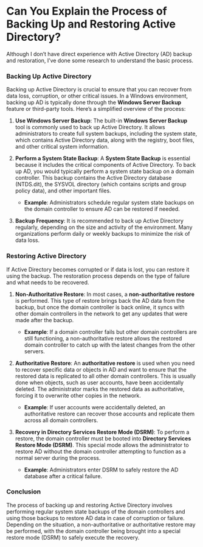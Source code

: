 # Can You Explain the Process of Backing Up and Restoring Active Directory?

Although I don’t have direct experience with Active Directory (AD) backup and restoration, I’ve done some research to understand the basic process.

### Backing Up Active Directory

Backing up Active Directory is crucial to ensure that you can recover from data loss, corruption, or other critical issues. In a Windows environment, backing up AD is typically done through the **Windows Server Backup** feature or third-party tools. Here’s a simplified overview of the process:

1. **Use Windows Server Backup**: The built-in **Windows Server Backup** tool is commonly used to back up Active Directory. It allows administrators to create full system backups, including the system state, which contains Active Directory data, along with the registry, boot files, and other critical system information.
2. **Perform a System State Backup**: A **System State Backup** is essential because it includes the critical components of Active Directory. To back up AD, you would typically perform a system state backup on a domain controller. This backup contains the Active Directory database (NTDS.dit), the SYSVOL directory (which contains scripts and group policy data), and other important files.

   - **Example**: Administrators schedule regular system state backups on the domain controller to ensure AD can be restored if needed.

3. **Backup Frequency**: It is recommended to back up Active Directory regularly, depending on the size and activity of the environment. Many organizations perform daily or weekly backups to minimize the risk of data loss.

### Restoring Active Directory

If Active Directory becomes corrupted or if data is lost, you can restore it using the backup. The restoration process depends on the type of failure and what needs to be recovered.

1. **Non-Authoritative Restore**: In most cases, a **non-authoritative restore** is performed. This type of restore brings back the AD data from the backup, but once the domain controller is back online, it syncs with other domain controllers in the network to get any updates that were made after the backup.

   - **Example**: If a domain controller fails but other domain controllers are still functioning, a non-authoritative restore allows the restored domain controller to catch up with the latest changes from the other servers.

2. **Authoritative Restore**: An **authoritative restore** is used when you need to recover specific data or objects in AD and want to ensure that the restored data is replicated to all other domain controllers. This is usually done when objects, such as user accounts, have been accidentally deleted. The administrator marks the restored data as authoritative, forcing it to overwrite other copies in the network.

   - **Example**: If user accounts were accidentally deleted, an authoritative restore can recover those accounts and replicate them across all domain controllers.

3. **Recovery in Directory Services Restore Mode (DSRM)**: To perform a restore, the domain controller must be booted into **Directory Services Restore Mode (DSRM)**. This special mode allows the administrator to restore AD without the domain controller attempting to function as a normal server during the process.

   - **Example**: Administrators enter DSRM to safely restore the AD database after a critical failure.

### Conclusion

The process of backing up and restoring Active Directory involves performing regular system state backups of the domain controllers and using those backups to restore AD data in case of corruption or failure. Depending on the situation, a non-authoritative or authoritative restore may be performed, with the domain controller being brought into a special restore mode (DSRM) to safely execute the recovery.
